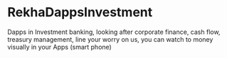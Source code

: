 # RekhaDappsInvestment
Dapps in Investment banking, looking after corporate finance, cash flow, treasury management, line your worry on us, you can watch to money visually in your Apps (smart phone)
